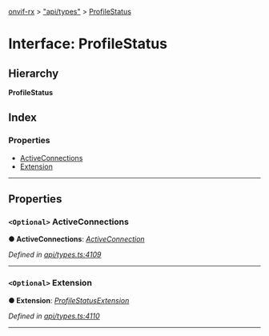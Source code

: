 [onvif-rx](../README.md) > ["api/types"](../modules/_api_types_.md) > [ProfileStatus](../interfaces/_api_types_.profilestatus.md)

# Interface: ProfileStatus

## Hierarchy

**ProfileStatus**

## Index

### Properties

* [ActiveConnections](_api_types_.profilestatus.md#activeconnections)
* [Extension](_api_types_.profilestatus.md#extension)

---

## Properties

<a id="activeconnections"></a>

### `<Optional>` ActiveConnections

**● ActiveConnections**: *[ActiveConnection](_api_types_.activeconnection.md)*

*Defined in [api/types.ts:4109](https://github.com/patrickmichalina/onvif-rx/blob/f117e44/src/api/types.ts#L4109)*

___
<a id="extension"></a>

### `<Optional>` Extension

**● Extension**: *[ProfileStatusExtension](_api_types_.profilestatusextension.md)*

*Defined in [api/types.ts:4110](https://github.com/patrickmichalina/onvif-rx/blob/f117e44/src/api/types.ts#L4110)*

___

